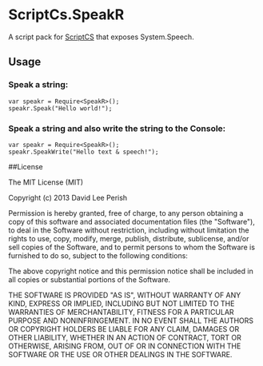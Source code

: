 ScriptCs.SpeakR
==============================

A script pack for [ScriptCS](https://github.com/scriptcs/scriptcs) that exposes System.Speech.

## Usage

### Speak a string:

	var speakr = Require<SpeakR>();
	speakr.Speak("Hello world!");

### Speak a string and also write the string to the Console:

    var speakr = Require<SpeakR>();
	speakr.SpeakWrite("Hello text & speech!");

##License

The MIT License (MIT)

Copyright (c) 2013 David Lee Perish

Permission is hereby granted, free of charge, to any person obtaining a copy
of this software and associated documentation files (the "Software"), to deal
in the Software without restriction, including without limitation the rights
to use, copy, modify, merge, publish, distribute, sublicense, and/or sell
copies of the Software, and to permit persons to whom the Software is
furnished to do so, subject to the following conditions:

The above copyright notice and this permission notice shall be included in
all copies or substantial portions of the Software.

THE SOFTWARE IS PROVIDED "AS IS", WITHOUT WARRANTY OF ANY KIND, EXPRESS OR
IMPLIED, INCLUDING BUT NOT LIMITED TO THE WARRANTIES OF MERCHANTABILITY,
FITNESS FOR A PARTICULAR PURPOSE AND NONINFRINGEMENT. IN NO EVENT SHALL THE
AUTHORS OR COPYRIGHT HOLDERS BE LIABLE FOR ANY CLAIM, DAMAGES OR OTHER
LIABILITY, WHETHER IN AN ACTION OF CONTRACT, TORT OR OTHERWISE, ARISING FROM,
OUT OF OR IN CONNECTION WITH THE SOFTWARE OR THE USE OR OTHER DEALINGS IN
THE SOFTWARE.
